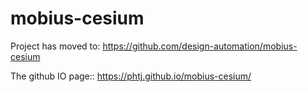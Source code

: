 # mobius-cesium
Project has moved to:
https://github.com/design-automation/mobius-cesium

The github IO page::
https://phtj.github.io/mobius-cesium/
